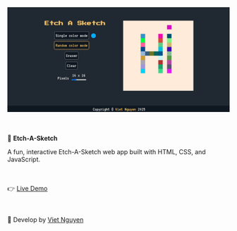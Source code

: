 <img src='img/overview.png'>

<br></br>
🎨 <strong> Etch-A-Sketch </strong>
<p> A fun, interactive Etch-A-Sketch web app built with HTML, CSS, and JavaScript. </p>

<br></br>
👉 <a href='https://vietducng.github.io/learnWeb_03_etchASketch/'>Live Demo</a>

<br></br>
🚀 Develop by <a href='https://vietducng.github.io/'>Viet Nguyen</a>